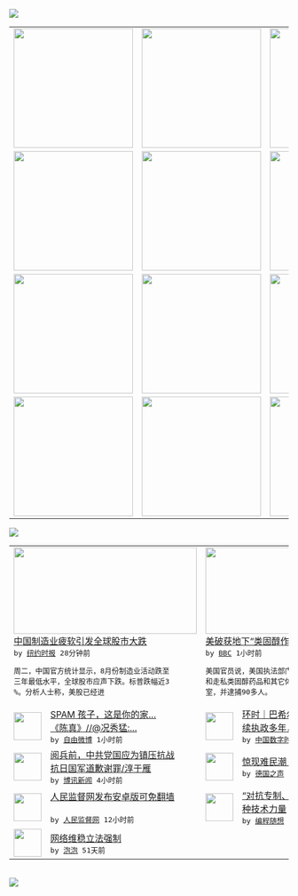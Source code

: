 

<a href="https://github.com/greatfire/z/raw/master/FreeBrowser.apk"><img src="https://raw.githubusercontent.com/greatfire/wiki/master/x/header.png" /></a><table><tr><td width="262" align="center" valign="center"><a href="https://github.com/greatfire/wiki/wiki/nyt" title="纽约时报中文网 国际纵览"><img src="https://raw.githubusercontent.com/greatfire/wiki/master/x/nyt_flag.png" width="215"/></a></td><td width="262" align="center" valign="center"><a href="https://github.com/greatfire/wiki/wiki/dw" title=""><img src="https://raw.githubusercontent.com/greatfire/wiki/master/x/dw_flag.png" width="215"/></a></td><td width="262" align="center" valign="center"><a href="https://github.com/greatfire/wiki/wiki/rmjd" title=""><img src="https://raw.githubusercontent.com/greatfire/wiki/master/x/rmjd_flag.png" width="215"/></a></td></tr><tr><td width="262" align="center" valign="center"><a href="https://github.com/paopaonetizen/website" title="泡泡 - 未经审查的互联网信息"><img src="https://raw.githubusercontent.com/greatfire/wiki/master/x/pp_flag.png" width="215"/></a></td><td width="262" align="center" valign="center"><a href="https://github.com/getlantern/mirror" title="以及自由微博和GreatFire.org官方中文论坛"><img src="https://raw.githubusercontent.com/greatfire/wiki/master/x/lantern_flag.png" width="215"/></a></td><td width="262" align="center" valign="center"><a href="https://github.com/cdtmirrors/m/" title=""><img src="https://raw.githubusercontent.com/greatfire/wiki/master/x/cdt_flag.png" width="215"/></a></td></tr><tr><td width="262" align="center" valign="center"><a href="https://github.com/program-think/blog" title="编程随想的博客"><img src="https://raw.githubusercontent.com/greatfire/wiki/master/x/pt_flag.png" width="215"/></a></td><td width="262" align="center" valign="center"><a href="https://github.com/greatfire/wiki/wiki/bbc" title=""><img src="https://raw.githubusercontent.com/greatfire/wiki/master/x/bbc_flag.png" width="215"/></a></td><td width="262" align="center" valign="center"><a href="https://github.com/freeweibo/s" title="自由微博 - 匿名和不受屏蔽的新浪微博搜索"><img src="https://raw.githubusercontent.com/greatfire/wiki/master/x/fw_flag.png" width="215"/></a></td></tr><tr><td width="262" align="center" valign="center"><a href="https://github.com/greatfire/wiki/wiki/google" title=""><img src="https://raw.githubusercontent.com/greatfire/wiki/master/x/google_flag.png" width="215"/></a></td><td width="262" align="center" valign="center"><a href="https://github.com/bxnews/boxun" title=""><img src="https://raw.githubusercontent.com/greatfire/wiki/master/x/bx_flag.png" width="215"/></a></td><td width="262" align="center" valign="center"><a href="https://github.com/greatfire/wiki/wiki/open-source" title="欢迎访问GreatFire.org开发者项目网站"><img src="https://raw.githubusercontent.com/greatfire/wiki/master/x/open-source_flag.png" width="215"/></a></td></tr></table><img src="https://raw.githubusercontent.com/greatfire/wiki/master/x/newsfeed text.png" /><table cols="4"><tr><td colspan="2" width="380"><a href="https://dghiur1u8xlqa.cloudfront.net/business/20150902/c02db-markets/"><img src="https://raw.githubusercontent.com/greatfire/wiki/master/x/nyt_logo_b.png" width="330" height="156"/></a></br><a href="https://dghiur1u8xlqa.cloudfront.net/business/20150902/c02db-markets/">中国制造业疲软引发全球股市大跌</a></br><kbd> by <a href="http://m.cn.nytimes.com/">纽约时报</a> 28分钟前 </kbd></br><pre>周二，中国官方统计显示，8月份制造业活动跌至<br/>三年最低水平，全球股市应声下跌。标普跌幅近3<br/>%。分析人士称，美股已经进</pre></td><td colspan="2" width="380"><a href="http://www.bbc.com/zhongwen/simp/world/2015/09/150902_us_secret_steroids_labs_shut-down"><img src="http://a.files.bbci.co.uk/worldservice/live/assets/images/2015/09/02/150902025921_illegal_steroids_144x81__nocredit.jpg" width="330" height="156"/></a></br><a href="http://www.bbc.com/zhongwen/simp/world/2015/09/150902_us_secret_steroids_labs_shut-down">美破获地下“类固醇作坊” 原料与中国有关</a></br><kbd> by <a href="http://www.bbc.co.uk/zhongwen/simp">BBC</a> 1小时前 </kbd></br><pre>美国官员说，美国执法部门已关闭19个非法生产<br/>和走私类固醇药品和其它体能增进药物的地下实验<br/>室，并逮捕90多人。</pre></td></tr><tr><td><img src="http://ww4.sinaimg.cn/large/680d8f00gw1evnuundv6ij20c80gbdhd.jpg" width="50" height="50"/></td><td width="280"><a href="https://freeweibo.com/weibo/3882571559462583">SPAM 孩子，这是你的家…<br/>《陈真》//@况秀猛:...</a></br><kbd> by <a href="https://freeweibo.com/">自由微博</a> 1小时前 </kbd></td><td><img src="http://chinadigitaltimes.net/chinese/files/2015/09/%E8%81%94%E5%90%88%E5%9B%BD-%E5%B7%B4%E5%B8%8C%E5%B0%94.png" width="50" height="50"/></td><td width="280"><a href="http://feedproxy.google.com/~r/chinadigitaltimes/main-page/~3/DgNgk_2oHqA/">环时｜巴希尔顶着国际通缉令继<br/>续执政多年，成为一种象征</a></br><kbd> by <a href="http://chinadigitaltimes.net/chinese/">中国数字时代</a> 2小时前 </kbd></td></tr><tr><td><img src="https://raw.githubusercontent.com/greatfire/wiki/master/x/bx_logo.png" width="50" height="50"/></td><td width="280"><a href="http://www.boxun.com/news/gb/pubvp/2015/09/201509020622.shtml">阅兵前，中共党国应为镇压抗战<br/>抗日国军道歉谢罪/淳于雁</a></br><kbd> by <a href="http://www.boxun.com">博讯新闻</a> 4小时前 </kbd></td><td><img src="http://www.dw.com/image/0,,18685403_302,00.jpg" width="50" height="50"/></td><td width="280"><a href="http://dw.com/p/1GPZh?maca=chi-GK-text-greatfire-all-chinese-15625-xml-mrss">惊现难民潮 巴伐利亚不堪重负</a></br><kbd> by <a href="http://dw.de">德国之声</a> 8小时前 </kbd></td></tr><tr><td><img src="https://raw.githubusercontent.com/greatfire/wiki/master/x/rmjd_logo.png" width="50" height="50"/></td><td width="280"><a href="http://www.rmjdw.com//gonggao/2015/0901/15165.html">人民监督网发布安卓版可免翻墙<br/> </a></br><kbd> by <a href="http://www.rmjdw.com/">人民监督网</a> 12小时前 </kbd></td><td><img src="https://raw.githubusercontent.com/greatfire/wiki/master/x/pt_logo.png" width="50" height="50"/></td><td width="280"><a href="http://feedproxy.google.com/~r/programthink/~3/vOvckDbfIls/Technology-and-Freedom.html">“对抗专制、捍卫自由”的 N<br/> 种技术力量</a></br><kbd> by <a href="http://program-think.blogspot.com">编程随想</a> 2天前 </kbd></td></tr><tr><td><img src="http://pao-pao.net/sites/pao-pao.net/files/styles/base_adaptive/public/6523513689_baeec3c53c_z_0.jpg?itok=NM8cQ_d1" width="50" height="50"/></td><td width="280"><a href="https://pao-pao.net/article/593">网络维稳立法强制</a></br><kbd> by <a href="https://pao-pao.net">泡泡</a> 51天前 </kbd></td></table></br><a href="https://github.com/greatfire/z/raw/master/FreeBrowser.apk"><img src="https://raw.githubusercontent.com/greatfire/wiki/master/x/download app.png" /></a>